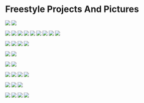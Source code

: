 # Freestyle Projects And Pictures  

![](https://github.com/VitRod/FreestyleProjectsAndPictures/blob/main/ProjectPics/29_Form8.png)
![](https://github.com/VitRod/FreestyleProjectsAndPictures/blob/main/ProjectPics/30_Form8.png)

![](https://github.com/VitRod/FreestyleProjectsAndPictures/blob/main/ProjectPics/28_Form7.png)
![](https://github.com/VitRod/FreestyleProjectsAndPictures/blob/main/ProjectPics/27_Form7.png)
![](https://github.com/VitRod/FreestyleProjectsAndPictures/blob/main/ProjectPics/26_Form7.png)
![](https://github.com/VitRod/FreestyleProjectsAndPictures/blob/main/ProjectPics/25_Form7.png)
![](https://github.com/VitRod/FreestyleProjectsAndPictures/blob/main/ProjectPics/24_Form7.png)
![](https://github.com/VitRod/FreestyleProjectsAndPictures/blob/main/ProjectPics/23_Form7.png)
![](https://github.com/VitRod/FreestyleProjectsAndPictures/blob/main/ProjectPics/22_Form7.png)
![](https://github.com/VitRod/FreestyleProjectsAndPictures/blob/main/ProjectPics/21_Form7.png)
![](https://github.com/VitRod/FreestyleProjectsAndPictures/blob/main/ProjectPics/20_Form7.png)

![](https://github.com/VitRod/FreestyleProjectsAndPictures/blob/main/ProjectPics/19.png)
![](https://github.com/VitRod/FreestyleProjectsAndPictures/blob/main/ProjectPics/18.png)
![](https://github.com/VitRod/FreestyleProjectsAndPictures/blob/main/ProjectPics/17.png)
![](https://github.com/VitRod/FreestyleProjectsAndPictures/blob/main/ProjectPics/16.png)


![](https://github.com/VitRod/FreestyleProjectsAndPictures/blob/main/ProjectPics/15.png)
![](https://github.com/VitRod/FreestyleProjectsAndPictures/blob/main/ProjectPics/14.png)

![](https://github.com/VitRod/FreestyleProjectsAndPictures/blob/main/ProjectPics/13.png)
![](https://github.com/VitRod/FreestyleProjectsAndPictures/blob/main/ProjectPics/12.png)

![](https://github.com/VitRod/FreestyleProjectsAndPictures/blob/main/ProjectPics/11.png)
![](https://github.com/VitRod/FreestyleProjectsAndPictures/blob/main/ProjectPics/10.png)
![](https://github.com/VitRod/FreestyleProjectsAndPictures/blob/main/ProjectPics/9.png)
![](https://github.com/VitRod/FreestyleProjectsAndPictures/blob/main/ProjectPics/8.png)


![](https://github.com/VitRod/FreestyleProjectsAndPictures/blob/main/ProjectPics/5.png)
![](https://github.com/VitRod/FreestyleProjectsAndPictures/blob/main/ProjectPics/6.png)
![](https://github.com/VitRod/FreestyleProjectsAndPictures/blob/main/ProjectPics/7.png)

![](https://github.com/VitRod/FreestyleProjectsAndPictures/blob/main/ProjectPics/3.png)
![](https://github.com/VitRod/FreestyleProjectsAndPictures/blob/main/ProjectPics/4.png)
![](https://github.com/VitRod/FreestyleProjectsAndPictures/blob/main/ProjectPics/1.png)
![](https://github.com/VitRod/FreestyleProjectsAndPictures/blob/main/ProjectPics/2.png)
